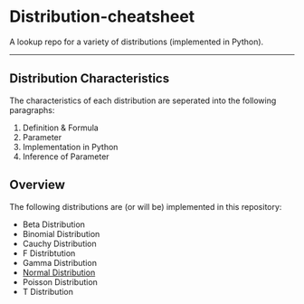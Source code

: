 # Distribution-cheatsheet
A lookup repo for a variety of distributions (implemented in Python).
***

## Distribution Characteristics
The characteristics of each distribution are seperated into the following paragraphs:
1. Definition & Formula
2. Parameter
3. Implementation in Python
4. Inference of Parameter

## Overview
The following distributions are (or will be) implemented in this repository:
- Beta Distribution
- Binomial Distribution
- Cauchy Distribution
- F Distribtution
- Gamma Distribution
- [Normal Distribution](https://github.com/jgoerner/distribution-cheatsheet/blob/master/Normal%20Distribution.ipynb)
- Poisson Distribution
- T Distribution
